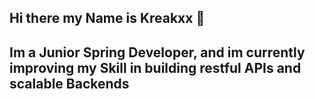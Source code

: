 ## Hi there my Name is Kreakxx 👋

## Im a Junior Spring Developer, and im currently improving my Skill in building restful APIs and scalable Backends 
